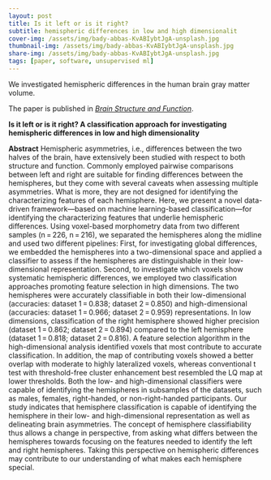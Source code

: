 ```yaml
---
layout: post
title: Is it left or is it right?
subtitle: hemispheric differences in low and high dimensionalit
cover-img: /assets/img/bady-abbas-KvABIybtJgA-unsplash.jpg
thumbnail-img: /assets/img/bady-abbas-KvABIybtJgA-unsplash.jpg
share-img: /assets/img/bady-abbas-KvABIybtJgA-unsplash.jpg
tags: [paper, software, unsupervised ml]
---
```


We investigated hemispheric differences in the human brain gray matter volume. 

The paper is published in [*Brain Structure and Function*](https://link.springer.com/article/10.1007/s00429-021-02418-1).


**Is it left or is it right? A classification approach for investigating hemispheric differences in low and high dimensionality**

**Abstract** Hemispheric asymmetries, i.e., differences between the two halves of the brain, have extensively been studied with respect to both structure and function. Commonly employed pairwise comparisons between left and right are suitable for finding differences between the hemispheres, but they come with several caveats when assessing multiple asymmetries. What is more, they are not designed for identifying the characterizing features of each hemisphere. Here, we present a novel data-driven framework—based on machine learning-based classification—for identifying the characterizing features that underlie hemispheric differences. Using voxel-based morphometry data from two different samples (n = 226, n = 216), we separated the hemispheres along the midline and used two different pipelines: First, for investigating global differences, we embedded the hemispheres into a two-dimensional space and applied a classifier to assess if the hemispheres are distinguishable in their low-dimensional representation. Second, to investigate which voxels show systematic hemispheric differences, we employed two classification approaches promoting feature selection in high dimensions. The two hemispheres were accurately classifiable in both their low-dimensional (accuracies: dataset 1 = 0.838; dataset 2 = 0.850) and high-dimensional (accuracies: dataset 1 = 0.966; dataset 2 = 0.959) representations. In low dimensions, classification of the right hemisphere showed higher precision (dataset 1 = 0.862; dataset 2 = 0.894) compared to the left hemisphere (dataset 1 = 0.818; dataset 2 = 0.816). A feature selection algorithm in the high-dimensional analysis identified voxels that most contribute to accurate classification. In addition, the map of contributing voxels showed a better overlap with moderate to highly lateralized voxels, whereas conventional t test with threshold-free cluster enhancement best resembled the LQ map at lower thresholds. Both the low- and high-dimensional classifiers were capable of identifying the hemispheres in subsamples of the datasets, such as males, females, right-handed, or non-right-handed participants. Our study indicates that hemisphere classification is capable of identifying the hemisphere in their low- and high-dimensional representation as well as delineating brain asymmetries. The concept of hemisphere classifiability thus allows a change in perspective, from asking what differs between the hemispheres towards focusing on the features needed to identify the left and right hemispheres. Taking this perspective on hemispheric differences may contribute to our understanding of what makes each hemisphere special. 

